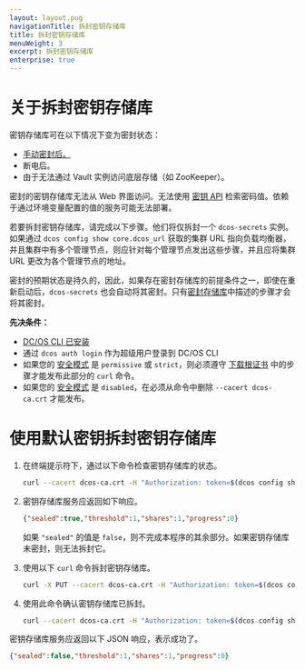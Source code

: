 ```yaml
---
layout: layout.pug
navigationTitle: 拆封密钥存储库
title: 拆封密钥存储库
menuWeight: 3
excerpt: 拆封密钥存储库
enterprise: true
---
```



# 关于拆封密钥存储库

密钥存储库可在以下情况下变为密封状态：

- [手动密封后。](/cn/1.11/security/ent/secrets/seal-store/)
- 断电后。
- 由于无法通过 Vault 实例访问底层存储（如 ZooKeeper）。

密封的密钥存储库无法从 Web 界面访问。无法使用 [密钥 API](/cn/1.11/security/ent/secrets/secrets-api/) 检索密码值。依赖于通过环境变量配置的值的服务可能无法部署。

若要拆封密钥存储库，请完成以下步骤。他们将仅拆封一个 `dcos-secrets` 实例。如果通过 `dcos config show core.dcos_url` 获取的集群 URL 指向负载均衡器，并且集群中有多个管理节点，则应针对每个管理节点发出这些步骤，并且应将集群 URL 更改为各个管理节点的地址。

密封的预期状态是持久的，因此，如果存在密封存储库的前提条件之一，即使在重新启动后，`dcos-secrets` 也会自动将其密封。只有[密封存储库](/cn/1.11/security/ent/secrets/unseal-store/)中描述的步骤才会将其密封。

**先决条件：**


- [DC/OS CLI 已安装](/cn/1.11/cli/install/)
- 通过 `dcos auth login` 作为超级用户登录到 DC/OS CLI
- 如果您的 [安全模式](/cn/1.11/security/ent/#security-modes) 是 `permissive` 或 `strict`，则必须遵守 [下载根证书](/cn/1.11/security/ent/tls-ssl/get-cert/) 中的步骤才能发布此部分的 `curl` 命令。
- 如果您的 [安全模式](1/1.11/security/ent/#security-mode) 是 `disabled`，在必须从命令中删除 `--cacert dcos-ca.crt` 才能发布。


# <a name="unseal-def-keys"></a>使用默认密钥拆封密钥存储库

1. 在终端提示符下，通过以下命令检查密钥存储库的状态。

   ```bash
   curl --cacert dcos-ca.crt -H "Authorization: token=$(dcos config show core.dcos_acs_token)" $(dcos config show core.dcos_url)/secrets/v1/seal-status/default
   ```

1. 密钥存储库服务应返回如下响应。

   ```json
   {"sealed":true,"threshold":1,"shares":1,"progress":0}
   ```

    如果 `"sealed"` 的值是 `false`，则不完成本程序的其余部分。如果密钥存储库未密封，则无法拆封它。

1. 使用以下 `curl` 命令拆封密钥存储库。

    ```bash
    curl -X PUT --cacert dcos-ca.crt -H "Authorization: token=$(dcos config show core.dcos_acs_token)" $(dcos config show core.dcos_url)/secrets/v1/auto-unseal/default
    ```

1. 使用此命令确认密钥存储库已拆封。

   ```bash
   curl --cacert dcos-ca.crt -H "Authorization: token=$(dcos config show core.dcos_acs_token)" $(dcos config show core.dcos_url)/secrets/v1/seal-status/default
   ```

 密钥存储库服务应返回以下 JSON 响应，表示成功了。

   ```json
   {"sealed":false,"threshold":1,"shares":1,"progress":0}
   ```
